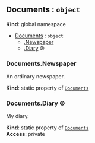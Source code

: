 <a name="Documents"></a>

## Documents : <code>object</code>
**Kind**: global namespace  

* [Documents](#Documents) : <code>object</code>
    * [.Newspaper](#Documents.Newspaper)
    * [.Diary](#Documents.Diary) ℗

<a name="Documents.Newspaper"></a>

### Documents.Newspaper
An ordinary newspaper.

**Kind**: static property of [<code>Documents</code>](#Documents)  
<a name="Documents.Diary"></a>

### Documents.Diary ℗
My diary.

**Kind**: static property of [<code>Documents</code>](#Documents)  
**Access**: private  
